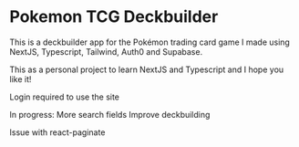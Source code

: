 # Pokemon TCG Deckbuilder

This is a deckbuilder app for the Pokémon trading card game I made using NextJS, Typescript, Tailwind, Auth0 and Supabase. 

This as a personal project to learn NextJS and Typescript and I hope you like it!

Login required to use the site

In progress: 
More search fields
Improve deckbuilding

Issue with react-paginate 
